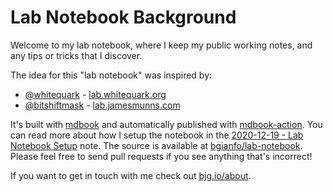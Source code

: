 # Lab Notebook Background

Welcome to my lab notebook, where I keep my public working notes, and any
tips or tricks that I discover.

The idea for this "lab notebook" was inspired by:
- [@whitequark](https://twitter.com/whitequark) - [lab.whitequark.org](https://lab.whitequark.org/)
- [@bitshiftmask](https://twitter.com/bitshiftmask) - [lab.jamesmunns.com](https://lab.jamesmunns.com/)

It's built with [mdbook](https://github.com/rust-lang/mdBook) and automatically
published with [mdbook-action](https://github.com/marketplace/actions/mdbook-action).
You can read more about how I setup the notebook in the [2020-12-19 - Lab Notebook Setup](./notes/2020-12-29.md)
note. The source is available at [bgianfo/lab-notebook](https://github.com/bgianfo/lab-notebook).
Please feel free to send pull requests if you see anything that's incorrect!

If you want to get in touch with me check out [bjg.io/about](https://bjg.io/about/).
